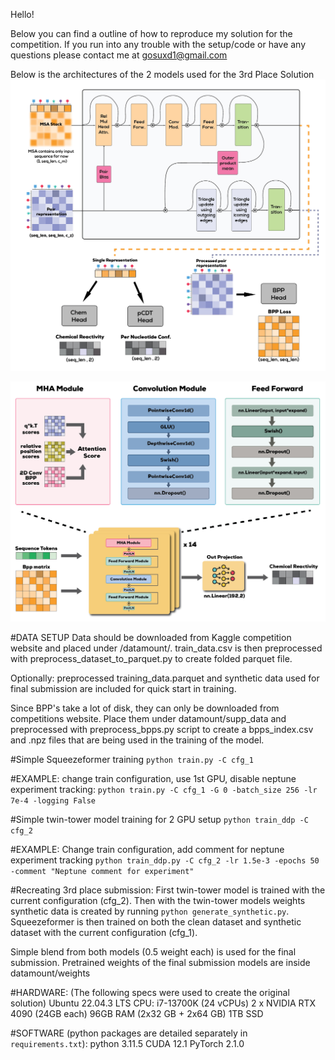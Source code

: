 Hello!

Below you can find a outline of how to reproduce my solution for the <Stanford Ribonanza RNA Folding> competition.
If you run into any trouble with the setup/code or have any questions please contact me at <gosuxd1@gmail.com>

Below is the architectures of the 2 models used for the 3rd Place Solution
![Twin Tower Model](twin_tower.jpg)

![Squeezeformer Architecture](squeezeformer.jpg)

#DATA SETUP
Data should be downloaded from Kaggle competition website and placed under /datamount/.
train_data.csv is then preprocessed with preprocess_dataset_to_parquet.py to create folded parquet file.

Optionally: preprocessed training_data.parquet and synthetic data used for final submission are included for quick start in training.

Since BPP's take a lot of disk, they can only be downloaded from competitions website. Place them under datamount/supp_data and preprocessed with preprocess_bpps.py script to create a bpps_index.csv and .npz files that are being used in the training of the model.


#Simple Squeezeformer training
`python train.py -C cfg_1` 
 
#EXAMPLE: change train configuration, use 1st GPU, disable neptune experiment tracking:
`python train.py -C cfg_1 -G 0 -batch_size 256 -lr 7e-4 -logging False`

#Simple twin-tower model training for 2 GPU setup
`python train_ddp -C cfg_2`

#EXAMPLE: Change train configuration, add comment for neptune experiment tracking
`python train_ddp.py -C cfg_2 -lr 1.5e-3 -epochs 50 -comment "Neptune comment for experiment"`


#Recreating 3rd place submission:
First twin-tower model is trained with the current configuration (cfg_2). Then with the twin-tower models weights synthetic data is created by running `python generate_synthetic.py`. Squeezeformer is then trained on both the clean dataset and synthetic dataset with the current configuration (cfg_1).

Simple blend from both models (0.5 weight each) is used for the final submission.
Pretrained weights of the final submission models are inside datamount/weights


#HARDWARE: (The following specs were used to create the original solution)
Ubuntu 22.04.3 LTS
CPU: i7-13700K (24 vCPUs)
2 x NVIDIA RTX 4090 (24GB each)
96GB RAM (2x32 GB + 2x64 GB)
1TB SSD

#SOFTWARE (python packages are detailed separately in `requirements.txt`):
python                    3.11.5
CUDA                      12.1
PyTorch                   2.1.0